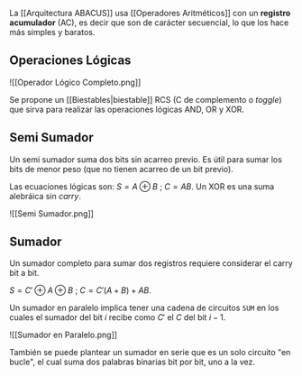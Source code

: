La [[Arquitectura ABACUS]] usa [[Operadores Aritméticos]] con un **registro acumulador** (AC), es decir que son de carácter secuencial, lo que los hace más simples y baratos.

## Operaciones Lógicas

![[Operador Lógico Completo.png]]

Se propone un [[Biestables|biestable]] RCS (C de complemento o *toggle*) que sirva para realizar las operaciones lógicas AND, OR y XOR.

## Semi Sumador

Un semi sumador suma dos bits sin acarreo previo. Es útil para sumar los bits de menor peso (que no tienen acarreo de un bit previo).

Las ecuaciones lógicas son: $S = A \oplus B \ ; \ C = A B$. Un XOR es una suma alebráica sin *carry*.

![[Semi Sumador.png]]

## Sumador

Un sumador completo para sumar dos registros requiere considerar el carry bit a bit.

$S = C' \oplus A \oplus B \ ; \ C = C' (A + B) + AB$.

Un sumador en paralelo implica tener una cadena de circuitos `SUM` en los cuales el sumador del bit $i$ recibe como $C'$ el $C$ del bit $i - 1$.

![[Sumador en Paralelo.png]]

También se puede plantear un sumador en serie que es un solo circuito "en bucle", el cual suma dos palabras binarias bit por bit, uno a la vez.
